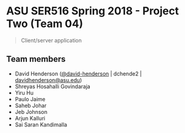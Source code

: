 # ASU SER516 Spring 2018 - Project Two (Team 04)
> Client/server application

## Team members
>
- David Henderson ([@david-henderson](https://github.com/david-henderson) | dchende2 | davidhenderson@asu.edu)
- Shreyas Hosahalli Govindaraja
- Yiru Hu
- Paulo Jaime
- Saheb Johar
- Jeb Johnson
- Arjun Kalluri
- Sai Saran Kandimalla
